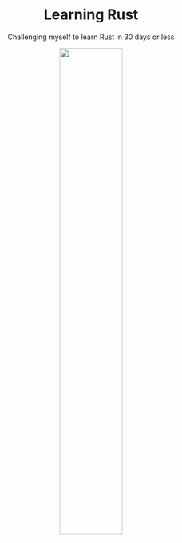 <h1 align="center">Learning Rust</h1>
<p align="center">Challenging myself to learn Rust in 30 days or less</p>
<div align="center">
  <img src="https://i.imgur.com/hlcow72.png" width="50%" />
</div>
